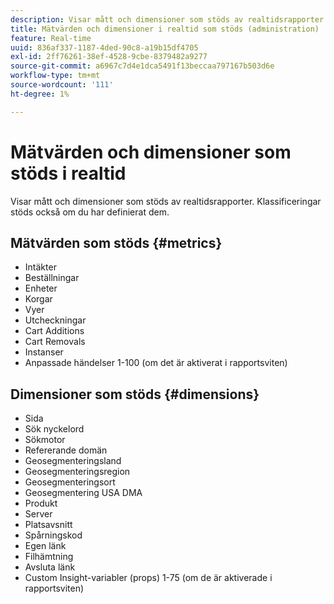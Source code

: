 ```yaml
---
description: Visar mått och dimensioner som stöds av realtidsrapporter. Klassificeringar stöds också om du har definierat dem.
title: Mätvärden och dimensioner i realtid som stöds (administration)
feature: Real-time
uuid: 836af337-1187-4ded-90c8-a19b15df4705
exl-id: 2ff76261-38ef-4528-9cbe-8379482a9277
source-git-commit: a6967c7d4e1dca5491f13beccaa797167b503d6e
workflow-type: tm+mt
source-wordcount: '111'
ht-degree: 1%

---
```


# Mätvärden och dimensioner som stöds i realtid

Visar mått och dimensioner som stöds av realtidsrapporter. Klassificeringar stöds också om du har definierat dem.

## Mätvärden som stöds {#metrics}

* Intäkter
* Beställningar
* Enheter
* Korgar
* Vyer
* Utcheckningar
* Cart Additions
* Cart Removals
* Instanser
* Anpassade händelser 1-100 (om det är aktiverat i rapportsviten)

## Dimensioner som stöds {#dimensions}

* Sida
* Sök nyckelord
* Sökmotor
* Refererande domän
* Geosegmenteringsland
* Geosegmenteringsregion
* Geosegmenteringsort
* Geosegmentering USA DMA
* Produkt
* Server
* Platsavsnitt
* Spårningskod
* Egen länk
* Filhämtning
* Avsluta länk
* Custom Insight-variabler (props) 1-75 (om de är aktiverade i rapportsviten)
